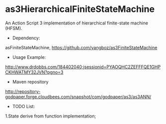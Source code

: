 as3HierarchicalFiniteStateMachine
=================================

An Action Script 3 implementation of hierarchical finite-state machine (HFSM).

* Dependency:

asFiniteStateMachine, https://github.com/yangboz/as3FiniteStateMachine

* Usage Example:

http://www.drdobbs.com/184402040;jsessionid=PYAOQHC2ZEFFFQE1GHPCKHWATMY32JVN?pgno=3

* Maven repository

http://repository-godpaper.forge.cloudbees.com/snapshot/com/godpaper/as3/as3ANN/

* TODO List:

1.State derive from function implementation;
